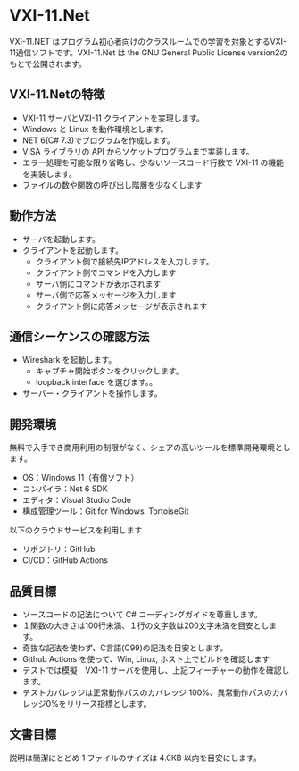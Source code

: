 # VXI-11.Net
VXI-11.NET はプログラム初心者向けのクラスルームでの学習を対象とするVXI-11通信ソフトです。VXI-11.Net は the GNU General Public License version2のもとで公開されます。

## VXI-11.Netの特徴
- VXI-11 サーバとVXI-11 クライアントを実現します。
- Windows と Linux を動作環境とします。
- NET 6(C# 7.3)でプログラムを作成します。
- VISA ライブラリの API からソケットプログラムまで実装します。
- エラー処理を可能な限り省略し、少ないソースコード行数で VXI-11 の機能を実装します。
- ファイルの数や関数の呼び出し階層を少なくします
 
## 動作方法
- サーバを起動します。
- クライアントを起動します。
  - クライアント側で接続先IPアドレスを入力します。
  - クライアント側でコマンドを入力します
  - サーバ側にコマンドが表示されます
  - サーバ側で応答メッセージを入力します
  - クライアント側に応答メッセージが表示されます
## 通信シーケンスの確認方法
- Wireshark を起動します。
  - キャプチャ開始ボタンをクリックします。
  - loopback interface を選びます。。
- サーバー・クライアントを操作します。

## 開発環境
無料で入手でき商用利用の制限がなく、シェアの高いツールを標準開発環境とします。
- OS：Windows 11（有償ソフト）
- コンパイラ：Net 6 SDK
- エディタ：Visual Studio Code
- 構成管理ツール：Git for Windows, TortoiseGit

以下のクラウドサービスを利用します
- リポジトリ：GitHub
- CI/CD：GitHub Actions

## 品質目標
- ソースコードの記法について C# コーディングガイドを尊重します。
- １関数の大きさは100行未満、１行の文字数は200文字未満を目安とします。
- 奇抜な記法を使わず、C言語(C99)の記法を目安とします。
- Github Actions を使って、Win, Linux, ホスト上でビルドを確認します
- テストでは模擬　VXI-11 サーバを使用し、上記フィーチャーの動作を確認します。
- テストカバレッジは正常動作パスのカバレッジ 100%、異常動作パスのカバレッジ0%をリリース指標とします。

## 文書目標
説明は簡潔にとどめ 1 ファイルのサイズは 4.0KB 以内を目安にします。
